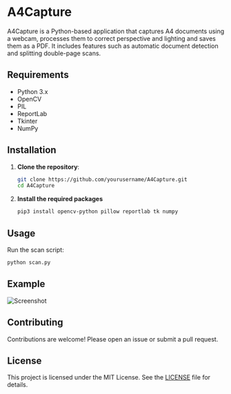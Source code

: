 # A4Capture

A4Capture is a Python-based application that captures A4 documents using a webcam, processes them to correct perspective and lighting and saves them as a PDF. It includes features such as automatic document detection and splitting double-page scans.

## Requirements

- Python 3.x
- OpenCV
- PIL
- ReportLab
- Tkinter
- NumPy

## Installation

1. **Clone the repository**:
   ```bash
   git clone https://github.com/yourusername/A4Capture.git
   cd A4Capture
   ```
   
2. **Install the required packages**
   ```bash
   pip3 install opencv-python pillow reportlab tk numpy
   ```
   
## Usage

Run the scan script:
  ```bash
  python scan.py
  ```  

## Example
![Screenshot](https://i.imgur.com/yWo6BFi.png)

## Contributing
Contributions are welcome! Please open an issue or submit a pull request.

## License
This project is licensed under the MIT License. See the [LICENSE](LICENSE) file for details.
